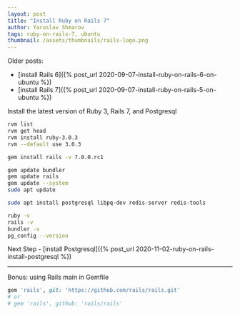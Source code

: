 ```yaml
---
layout: post
title: "Install Ruby on Rails 7"
author: Yaroslav Shmarov
tags: ruby-on-rails-7, ubuntu
thumbnail: /assets/thumbnails/rails-logo.png
---
```


Older posts:
* [install Rails 6]({% post_url 2020-09-07-install-ruby-on-rails-6-on-ubuntu %})
* [install Rails 7]({% post_url 2020-09-07-install-ruby-on-rails-5-on-ubuntu %})

Install the latest version of Ruby 3, Rails 7, and Postgresql

```sh
rvm list
rvm get head
rvm install ruby-3.0.3
rvm --default use 3.0.3

gem install rails -v 7.0.0.rc1

gem update bundler
gem update rails
gem update --system
sudo apt update

sudo apt install postgresql libpq-dev redis-server redis-tools

ruby -v
rails -v
bundler -v
pg_config --version
```

Next Step - [install Postgresql]({% post_url 2020-11-02-ruby-on-rails-install-postgresql %})

****

Bonus: using Rails main in Gemfile

```ruby
gem 'rails', git: 'https://github.com/rails/rails.git'
# or
# gem 'rails', github: 'rails/rails'
```
